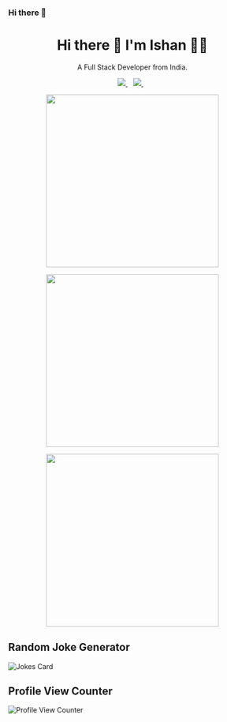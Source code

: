 ### Hi there 👋


<h1 align='center'>
  Hi there 👋 I'm Ishan 👨‍💻
</h1>

<p align='center'>
  A Full Stack Developer from India.
</p>



<p align='center'>
  
  <a href="https://www.linkedin.com/in/ishan-aggarwal/">
    <img src="https://img.shields.io/badge/linkedin-%230077B5.svg?&style=for-the-badge&logo=linkedin&logoColor=white" />
  </a>&nbsp;&nbsp;
  <a href="https://www.instagram.com/ishan.agg/">
    <img src="https://img.shields.io/badge/instagram-%23E4405F.svg?&style=for-the-badge&logo=instagram&logoColor=white" />        
  </a>&nbsp;&nbsp;
  
</p>

<p align='center'>
  <a href="#"><img src="https://github-readme-stats.vercel.app/api?username=ishan-aggarwal&show_icons=true&count_private=true&theme=dark" width="350"></a>
</p>


<p align='center'>
  <a href="#"><img src="https://github-readme-stats.vercel.app/api/top-langs/?username=ishan-aggarwal&show_icons=true&count_private=true&theme=dark" width="350"></a>
</p>


<p align='center'>
  <a href="#"><img src="https://github-readme-stats.vercel.app/api/top-langs/?username=ishan-aggarwal&show_icons=true&count_private=true&theme=dark" width="350"></a>
</p>


## Random Joke Generator

![Jokes Card](https://readme-jokes.vercel.app/api)

## Profile View Counter

![Profile View Counter](https://komarev.com/ghpvc/?username=ishan-aggarwal)


<!--
**ishan-aggarwal/ishan-aggarwal** is a ✨ _special_ ✨ repository because its `README.md` (this file) appears on your GitHub profile.

Here are some ideas to get you started:

- 🔭 I’m currently working on ...
- 🌱 I’m currently learning ...
- 👯 I’m looking to collaborate on ...
- 🤔 I’m looking for help with ...
- 💬 Ask me about ...
- 📫 How to reach me: ...
- 😄 Pronouns: ...
- ⚡ Fun fact: ...


## GitHub Stats

![Your Repository's Stats](https://github-readme-stats.vercel.app/api?username=ishan-aggarwal&show_icons=true)

## Most Used Languages

![Your Repository's Stats](https://github-readme-stats.vercel.app/api/top-langs/?username=ishan-aggarwal&theme=blue-green)

### Repository View Counter - HITS

![Hits](https://hitcounter.pythonanywhere.com/count/tag.svg?url=https://github.com/ishan-aggarwal/)


-->
